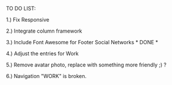 TO DO LIST:

1.) Fix Responsive 

2.) Integrate column framework

3.) Include Font Awesome for Footer Social Networks * DONE *

4.) Adjust the entries for Work

5.) Remove avatar photo, replace with something more friendly ;) ?

6.) Navigation "WORK" is broken. 